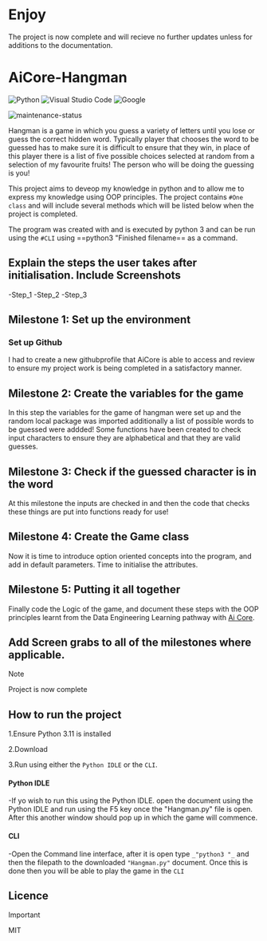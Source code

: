 # Enjoy
The project is now complete and will recieve no further updates unless for additions to the documentation.

# AiCore-Hangman

![Python](https://img.shields.io/badge/python-3670A0?style=for-the-badge&logo=python&logoColor=ffdd54) ![Visual Studio Code](https://img.shields.io/badge/Visual%20Studio%20Code-0078d7.svg?style=for-the-badge&logo=visual-studio-code&logoColor=white) ![Google](https://img.shields.io/badge/google-4285F4?style=for-the-badge&logo=google&logoColor=white)

![maintenance-status](https://img.shields.io/badge/maintenance-ended-red.svg)

Hangman is a game in which you guess a variety of letters until you lose or guess the correct hidden word. Typically player that chooses the word to be guessed has to make sure it is difficult to ensure that they win, in place of this player there is a list of five possible choices selected at random from a selection of my favourite fruits! The person who will be doing the guessing is you!

This project aims to deveop my knowledge in python and to allow me to express my knowledge using OOP principles. The project contains `#One class` and will include several methods which will be listed below when the project is completed.

The program was created with and is executed by python 3 and can be run using the `#CLI` using ==python3 "Finished filename== as a command.

## Explain the steps the user takes after initialisation. Include Screenshots

-Step_1
-Step_2
-Step_3

## Milestone 1: Set up the environment 

### Set up Github
I had to create a new githubprofile that AiCore is able to access and review to ensure
my project work is being completed in a satisfactory manner.

## Milestone 2: Create the variables for the game  

In this step the variables for the game of hangman were set up and the random local package was imported additionally
a list of possible words to be guessed were addded!
Some functions have been created to check input characters to ensure they are alphabetical and that they are valid guesses. 

## Milestone 3: Check if the guessed character is in the word

At this milestone the inputs are checked in and then the code that checks these things are put into functions ready for use!

## Milestone 4: Create the Game class

Now it is time to introduce option oriented concepts into the program, and add in default parameters. Time to initialise the attributes.

## Milestone 5: Putting it all together

Finally code the Logic of the game, and document these steps with the OOP principles learnt from the Data Engineering Learning pathway with [Ai Core](https://www.theaicore.com/skills-bootcamp/landing). 

## Add Screen grabs to all of the milestones where applicable.
>[!NOTE]
>Project is now complete 

## How to run the project 
1.Ensure Python 3.11 is installed 

2.Download 

3.Run using either the `Python IDLE` or the `CLI`.  

#### Python IDLE
-If yo wish to run this using the Python IDLE. open the document using the Python IDLE and run using the F5 key once the "Hangman.py" file is open. After this another window should pop up in which the game will commence.

#### CLI 
-Open the Command line interface, after it is open type `_"python3 "_` and then the filepath to the downloaded `"Hangman.py"` document.
Once this is done then you will be able to play the game in the `CLI`

## Licence 
>[!IMPORTANT]
>MIT 
